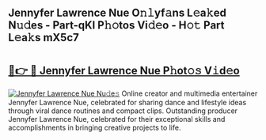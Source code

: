 ## Jennyfer Lawrence Nue O𝚗𝚕yf𝚊ns L𝚎a𝚔ed N𝚞𝚍es - Part-qKl P𝚑𝚘tos Vi𝚍𝚎o - H𝚘𝚝 Part L𝚎a𝚔s mX5c7

# <h2><a href="http://kf5fok.oniu.top/?m=Jennyfer+Lawrence+Nue">🔗👉 🔴 Jennyfer Lawrence Nue P𝚑ot𝚘𝚜 V𝚒d𝚎o</a></h2>

[![Jennyfer Lawrence Nue Nu𝚍e𝚜](https://i.imgur.com/0qMVB7G.gif)](http://kf5fok.oniu.top/?m=Jennyfer+Lawrence+Nue)
Online creator and multimedia entertainer Jennyfer Lawrence Nue, celebrated for sharing dance and lifestyle ideas through viral dance routines and compact clips. Outstanding producer Jennyfer Lawrence Nue, celebrated for their exceptional skills and accomplishments in bringing creative projects to life.  

